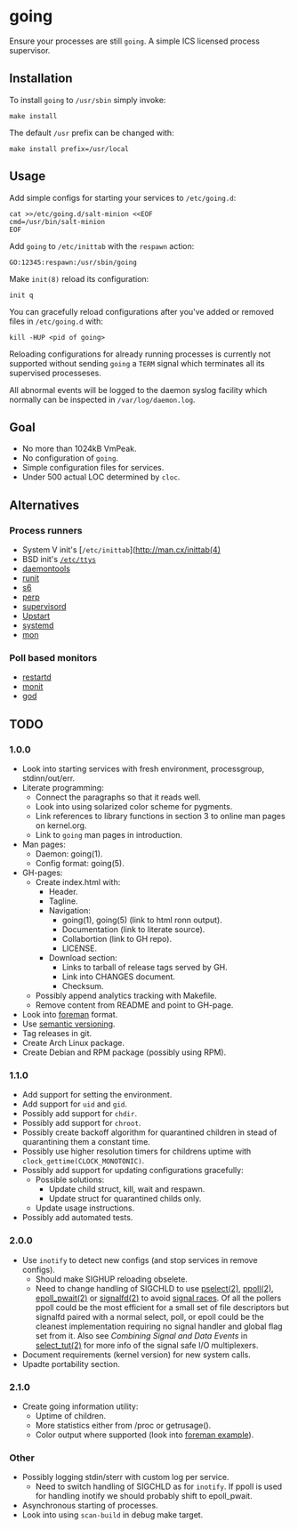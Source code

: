 going
=====

Ensure your processes are still `going`. A simple ICS licensed
process supervisor.


Installation
------------

To install `going` to `/usr/sbin` simply invoke:

    make install

The default `/usr` prefix can be changed with:

    make install prefix=/usr/local


Usage
-----

Add simple configs for starting your services to `/etc/going.d`:

    cat >>/etc/going.d/salt-minion <<EOF
    cmd=/usr/bin/salt-minion
    EOF

Add `going` to `/etc/inittab` with the `respawn` action:

    GO:12345:respawn:/usr/sbin/going

Make `init(8)` reload its configuration:

    init q

You can gracefully reload configurations after you've added or
removed files in `/etc/going.d` with:

    kill -HUP <pid of going>

Reloading configurations for already running processes is currently not
supported without sending `going` a `TERM` signal which terminates all
its supervised processeses.

All abnormal events will be logged to the daemon syslog facility which
normally can be inspected in `/var/log/daemon.log`.


Goal
----

* No more than 1024kB VmPeak.
* No configuration of `going`.
* Simple configuration files for services.
* Under 500 actual LOC determined by `cloc`.


Alternatives
------------

### Process runners

* System V init's [`/etc/inittab`](http://man.cx/inittab(4)
* BSD init's [`/etc/ttys`](http://www.freebsd.org/cgi/man.cgi?query=ttys)
* [daemontools](http://cr.yp.to/daemontools.html)
* [runit](http://smarden.org/runit/)
* [s6](http://www.skarnet.org/software/s6/index.html)
* [perp](http://b0llix.net/perp/)
* [supervisord](http://supervisord.org/)
* [Upstart](http://upstart.ubuntu.com/)
* [systemd](http://www.freedesktop.org/wiki/Software/systemd/)
* [mon](https://github.com/visionmedia/mon)

### Poll based monitors

* [restartd](http://packages.debian.org/unstable/restartd)
* [monit](http://mmonit.com/monit/)
* [god](http://godrb.com/)


TODO
----

### 1.0.0

* Look into starting services with fresh environment, processgroup,
  stdinn/out/err.
* Literate programming:
  - Connect the paragraphs so that it reads well.
  - Look into using solarized color scheme for pygments.
  - Link references to library functions in section 3 to online man pages
    on kernel.org.
  - Link to `going` man pages in introduction.
* Man pages: 
  - Daemon: going(1).
  - Config format: going(5).
* GH-pages:
  - Create index.html with:
    - Header.
    - Tagline.
    - Navigation:
      - going(1), going(5) (link to html ronn output).
      - Documentation (link to literate source).
      - Collabortion (link to GH repo).
      - LICENSE.
    - Download section:
      - Links to tarball of release tags served by GH.
      - Link into CHANGES document.
      - Checksum.
  - Possibly append analytics tracking with Makefile.
  - Remove content from README and point to GH-page.
* Look into [foreman][] format.
* Use [semantic versioning][semantic].
* Tag releases in git.
* Create Arch Linux package.
* Create Debian and RPM package (possibly using RPM).

### 1.1.0

* Add support for setting the environment.
* Add support for `uid` and `gid`.
* Possibly add support for `chdir`.
* Possibly add support for `chroot`.
* Possibly create backoff algorithm for quarantined children in stead of
  quarantining them a constant time.
* Possibly use higher resolution timers for childrens uptime with
  `clock_gettime(CLOCK_MONOTONIC)`.
* Possibly add support for updating configurations gracefully:
  - Possible solutions:
    - Update child struct, kill, wait and respawn.
    - Update struct for quarantined childs only.
  - Update usage instructions.
* Possibly add automated tests.

### 2.0.0

* Use `inotify` to detect new configs (and stop services in remove configs).
  - Should make SIGHUP reloading obselete.
  - Need to change handling of SIGCHLD to use [pselect(2)][pselect],
    [ppoll(2)][ppoll], [epoll_pwait(2)][epoll] or [signalfd(2)][signalfd] to
    avoid [signal races][race]. Of all the pollers ppoll could be the most
    efficient for a small set of file descriptors but signalfd paired with
    a normal select, poll, or epoll could be the cleanest implementation
    requiring no signal handler and global flag set from it. Also
    see *Combining Signal and Data Events* in [select_tut(2)][select_tut]
    for more info of the signal safe I/O multiplexers.
* Document requirements (kernel version) for new system calls.
* Upadte portability section.

### 2.1.0

* Create going information utility:
  - Uptime of children.
  - More statistics either from /proc or getrusage().
  - Color output where supported (look into [foreman example][colors]).

### Other

* Possibly logging stdin/sterr with custom log per service.
  - Need to switch handling of SIGCHLD as for `inotify`. If ppoll is used
    for handling inotify we should probably shift to epoll_pwait.
* Asynchronous starting of processes.
* Look into using `scan-build` in debug make target.


[foreman]: http://ddollar.github.com/foreman/
[semantic]: http://semver.org/
[pselect]: http://www.kernel.org/doc/man-pages/online/pages/man2/select.2.html
[ppoll]: http://www.kernel.org/doc/man-pages/online/pages/man2/poll.2.html
[epoll]: http://www.kernel.org/doc/man-pages/online/pages/man2/epoll_wait.2.html
[signalfd]: http://www.kernel.org/doc/man-pages/online/pages/man2/signalfd.2.html
[race]: http://www.linuxprogrammingblog.com/code-examples/using-pselect-to-avoid-a-signal-race
[select_tut]: http://www.kernel.org/doc/man-pages/online/pages/man2/select_tut.2.html
[colors]: http://wynnnetherland.com/journal/a-stylesheet-author-s-guide-to-terminal-colors
